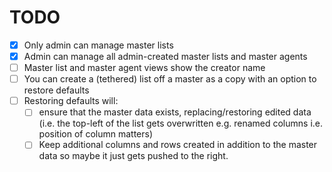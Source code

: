 # TODO

- [x] Only admin can manage master lists
- [x] Admin can manage all admin-created master lists and master agents
- [ ] Master list and master agent views show the creator name
- [ ] You can create a (tethered) list off a master as a copy with an option to restore defaults
- [ ] Restoring defaults will:
	- [ ] ensure that the master data exists, replacing/restoring edited data (i.e. the top-left of the list gets overwritten e.g. renamed columns i.e. position of column matters)
	- [ ] Keep additional columns and rows created in addition to the master data so maybe it just gets pushed to the right.
